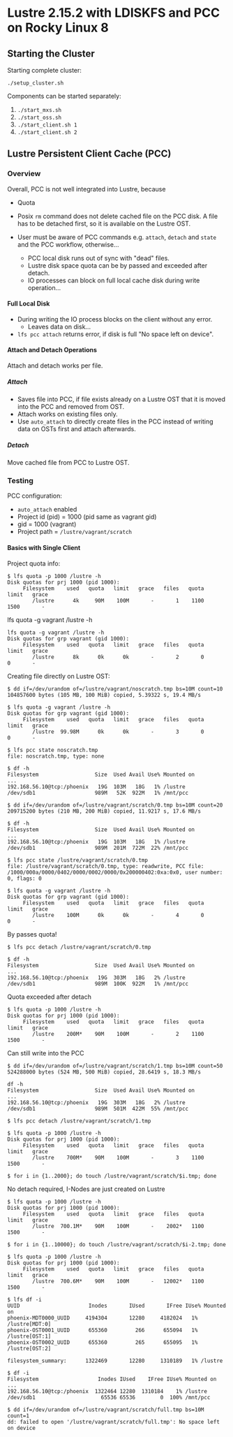 # Lustre 2.15.2 with LDISKFS and PCC on Rocky Linux 8

## Starting the Cluster

Starting complete cluster:

```shell
./setup_cluster.sh
```

Components can be started separately:

1. `./start_mxs.sh`
1. `./start_oss.sh`
1. `./start_client.sh 1`
1. `./start_client.sh 2`

## Lustre Persistent Client Cache (PCC)

### Overview

Overall, PCC is not well integrated into Lustre, because
* Quota

* Posix `rm` command does not delete cached file on the PCC disk. A file has to be detached first, so it is available on the Lustre OST.
* User must be aware of PCC commands e.g. `attach`, `detach` and `state` and the PCC workflow, otherwise...
  - PCC local disk runs out of sync with "dead" files.
  - Lustre disk space quota can be by passed and exceeded after detach.
  - IO processes can block on full local cache disk during write operation...

#### Full Local Disk

* During writing the IO process blocks on the client without any error.
  - Leaves data on disk...
* `lfs pcc attach` returns error, if disk is full "No space left on device".

#### Attach and Detach Operations

Attach and detach works per file.

##### Attach

* Saves file into PCC, if file exists already on a Lustre OST that it is moved into the PCC and removed from OST.
* Attach works on existing files only.
* Use `auto_attach` to directly create files in the PCC instead of writing data on OSTs first and attach afterwards.

##### Detach

Move cached file from PCC to Lustre OST.

### Testing

PCC configuration:

* `auto_attach` enabled
* Project id (pid) = 1000 (pid same as vagrant gid)
* gid = 1000 (vagrant)
* Project path = `/lustre/vagrant/scratch`

#### Basics with Single Client

Project quota info:

```
$ lfs quota -p 1000 /lustre -h
Disk quotas for prj 1000 (pid 1000):
     Filesystem    used   quota   limit   grace   files   quota   limit   grace
        /lustre      4k     90M    100M       -       1    1100    1500       -
```

lfs quota -g vagrant /lustre -h

```
lfs quota -g vagrant /lustre -h
Disk quotas for grp vagrant (gid 1000):
     Filesystem    used   quota   limit   grace   files   quota   limit   grace
        /lustre      8k      0k      0k       -       2       0       0       -
```

Creating file directly on Lustre OST:

```
$ dd if=/dev/urandom of=/lustre/vagrant/noscratch.tmp bs=10M count=10
104857600 bytes (105 MB, 100 MiB) copied, 5.39322 s, 19.4 MB/s
```

```
$ lfs quota -g vagrant /lustre -h
Disk quotas for grp vagrant (gid 1000):
     Filesystem    used   quota   limit   grace   files   quota   limit   grace
        /lustre  99.98M      0k      0k       -       3       0       0       -
```

```
$ lfs pcc state noscratch.tmp
file: noscratch.tmp, type: none
```

```
$ df -h
Filesystem                  Size  Used Avail Use% Mounted on
...
192.168.56.10@tcp:/phoenix   19G  103M   18G   1% /lustre
/dev/sdb1                   989M   52K  922M   1% /mnt/pcc
```

```
$ dd if=/dev/urandom of=/lustre/vagrant/scratch/0.tmp bs=10M count=20
209715200 bytes (210 MB, 200 MiB) copied, 11.9217 s, 17.6 MB/s
```

```
$ df -h
Filesystem                  Size  Used Avail Use% Mounted on
...
192.168.56.10@tcp:/phoenix   19G  103M   18G   1% /lustre
/dev/sdb1                   989M  201M  722M  22% /mnt/pcc
```

```
$ lfs pcc state /lustre/vagrant/scratch/0.tmp
file: /lustre/vagrant/scratch/0.tmp, type: readwrite, PCC file: /1000/000a/0000/0402/0000/0002/0000/0x200000402:0xa:0x0, user number: 0, flags: 0
```

```
$ lfs quota -g vagrant /lustre -h
Disk quotas for grp vagrant (gid 1000):
     Filesystem    used   quota   limit   grace   files   quota   limit   grace
        /lustre    100M      0k      0k       -       4       0       0       -
```

By passes quota!

```
$ lfs pcc detach /lustre/vagrant/scratch/0.tmp
```

```
$ df -h
Filesystem                  Size  Used Avail Use% Mounted on
...
192.168.56.10@tcp:/phoenix   19G  303M   18G   2% /lustre
/dev/sdb1                   989M  100K  922M   1% /mnt/pcc
```

Quota exceeded after detach

```
$ lfs quota -p 1000 /lustre -h
Disk quotas for prj 1000 (pid 1000):
     Filesystem    used   quota   limit   grace   files   quota   limit   grace
        /lustre    200M*    90M    100M       -       2    1100    1500       -
```

Can still write into the PCC

```
$ dd if=/dev/urandom of=/lustre/vagrant/scratch/1.tmp bs=10M count=50
524288000 bytes (524 MB, 500 MiB) copied, 28.6419 s, 18.3 MB/s
```

```
df -h
Filesystem                  Size  Used Avail Use% Mounted on
...
192.168.56.10@tcp:/phoenix   19G  303M   18G   2% /lustre
/dev/sdb1                   989M  501M  422M  55% /mnt/pcc
```

```
$ lfs pcc detach /lustre/vagrant/scratch/1.tmp
```

```
$ lfs quota -p 1000 /lustre -h
Disk quotas for prj 1000 (pid 1000):
     Filesystem    used   quota   limit   grace   files   quota   limit   grace
        /lustre    700M*    90M    100M       -       3    1100    1500       -
```

```
$ for i in {1..2000}; do touch /lustre/vagrant/scratch/$i.tmp; done
```

No detach required, I-Nodes are just created on Lustre

```
$ lfs quota -p 1000 /lustre -h
Disk quotas for prj 1000 (pid 1000):
     Filesystem    used   quota   limit   grace   files   quota   limit   grace
        /lustre  700.1M*    90M    100M       -    2002*   1100    1500       -
```

```
$ for i in {1..10000}; do touch /lustre/vagrant/scratch/$i-2.tmp; done
```

```
$ lfs quota -p 1000 /lustre -h
Disk quotas for prj 1000 (pid 1000):
     Filesystem    used   quota   limit   grace   files   quota   limit   grace
        /lustre  700.6M*    90M    100M       -   12002*   1100    1500       -
```

```
$ lfs df -i
UUID                      Inodes       IUsed       IFree IUse% Mounted on
phoenix-MDT0000_UUID     4194304       12280     4182024   1% /lustre[MDT:0]
phoenix-OST0001_UUID      655360         266      655094   1% /lustre[OST:1]
phoenix-OST0002_UUID      655360         265      655095   1% /lustre[OST:2]

filesystem_summary:      1322469       12280     1310189   1% /lustre
```

```
$ df -i
Filesystem                   Inodes IUsed    IFree IUse% Mounted on
...
192.168.56.10@tcp:/phoenix  1322464 12280  1310184    1% /lustre
/dev/sdb1                     65536 65536        0  100% /mnt/pcc
```

```
$ dd if=/dev/urandom of=/lustre/vagrant/scratch/full.tmp bs=10M count=1
dd: failed to open '/lustre/vagrant/scratch/full.tmp': No space left on device
```